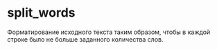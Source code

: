 # split_words
Форматирование исходного текста таким образом, чтобы в каждой строке было не больше заданного количества слов.
